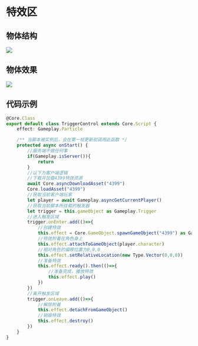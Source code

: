 # 特效区

## 物体结构

![](https://wstatic-a1.233leyuan.com/productdocs/static/boxcnNeVBGdzrTTs3jlLwnkKush.png)

## 物体效果

![](https://wstatic-a1.233leyuan.com/productdocs/static/boxcnRqi4JJHPDS5Grvi7yunV1c.gif)

## 代码示例

```ts
@Core.Class
export default class TriggerControl extends Core.Script {
    effect: Gameplay.Particle

    /** 当脚本被实例后，会在第一帧更新前调用此函数 */
    protected async onStart() {
        //服务端不做任何事
        if(Gameplay.isServer()){
            return
        }
        //以下为客户端逻辑
        //下载并加载4399特效资源
        await Core.asyncDownloadAsset("4399")
        Core.loadAsset("4399")
        //获取当前客户端玩家
        let player = await Gameplay.asyncGetCurrentPlayer()
        //获取当前脚本所挂载的触发器
        let trigger = this.gameObject as Gameplay.Trigger
        //进入触发区域
        trigger.onEnter.add(()=>{
            //创建特效
            this.effect = Core.GameObject.spawnGameObject("4399") as Gameplay.Particle
            //特效附着在角色身上
            this.effect.attachToGameObject(player.character)
            //相对角色的偏移位置为0,0,0
            this.effect.setRelativeLocation(new Type.Vector(0,0,0))
            //准备特效
            this.effect.ready().then(()=>{
                //准备完成，播放特效
                this.effect.play()
            })
        })
        //离开触发区域
        trigger.onLeave.add(()=>{
            //解除附着
            this.effect.detachFromGameObject()
            //销毁特效
            this.effect.destroy()
        })
    }
}
```
